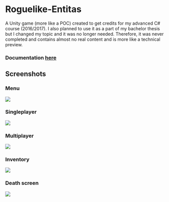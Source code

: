 # Roguelike-Entitas

A Unity game (more like a POC) created to get credits for my advanced C# course (2016/2017). I also planned to use it as a part of my bachelor thesis but I changed my topic and it was no longer needed. Therefore, it was never completed and contains almost no real content and is more like a technical preview. 

### Documentation [here](Documentation.md)

## Screenshots

### Menu

<img src="http://github.ondra.nepozitek.cz/roguelike-entitas/menu.png">

### Singleplayer

<img src="http://github.ondra.nepozitek.cz/roguelike-entitas/singleplayer.png">

### Multiplayer

<img src="http://github.ondra.nepozitek.cz/roguelike-entitas/multiplayer.png">

### Inventory

<img src="http://github.ondra.nepozitek.cz/roguelike-entitas/inventory.png">

### Death screen

<img src="http://github.ondra.nepozitek.cz/roguelike-entitas/you_died.png">
